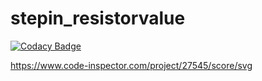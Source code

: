 # stepin_resistorvalue

[![Codacy Badge](https://api.codacy.com/project/badge/Grade/f5880f6504b84c71b4daeb3f71eb9edf)](https://app.codacy.com/gh/Daneswars/stepin_resistorvalue?utm_source=github.com&utm_medium=referral&utm_content=Daneswars/stepin_resistorvalue&utm_campaign=Badge_Grade_Settings)

https://www.code-inspector.com/project/27545/score/svg
